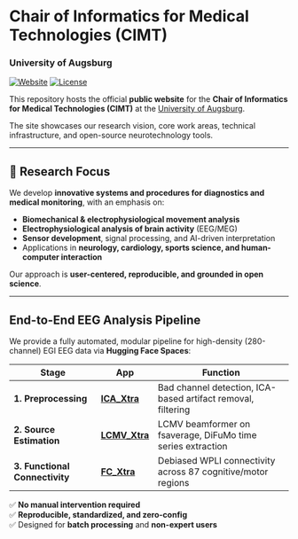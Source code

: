 # Chair of Informatics for Medical Technologies (CIMT)  
### University of Augsburg

[![Website](https://img.shields.io/website?label=Website&url=https%3A%2F%2Fcimt-university-of-augsburg.github.io&style=flat&logo=github)](https://cimt-university-of-augsburg.github.io)
[![License](https://img.shields.io/badge/License-MIT-blue.svg)](LICENSE)

This repository hosts the official **public website** for the **Chair of Informatics for Medical Technologies (CIMT)** at the [University of Augsburg](https://www.uni-augsburg.de).

The site showcases our research vision, core work areas, technical infrastructure, and open-source neurotechnology tools.

---

## 🔬 Research Focus

We develop **innovative systems and procedures for diagnostics and medical monitoring**, with an emphasis on:
- **Biomechanical & electrophysiological movement analysis**
- **Electrophysiological analysis of brain activity** (EEG/MEG)
- **Sensor development**, signal processing, and AI-driven interpretation
- Applications in **neurology, cardiology, sports science, and human-computer interaction**

Our approach is **user-centered, reproducible, and grounded in open science**.

---

## End-to-End EEG Analysis Pipeline

We provide a fully automated, modular pipeline for high-density (280-channel) EGI EEG data via **Hugging Face Spaces**:

| Stage | App | Function |
|------|-----|--------|
| **1. Preprocessing** | [**ICA_Xtra**](https://huggingface.co/spaces/CIMT/ICA_Xtra) | Bad channel detection, ICA-based artifact removal, filtering |
| **2. Source Estimation** | [**LCMV_Xtra**](https://huggingface.co/spaces/CIMT/LCMV_Xtra) | LCMV beamformer on fsaverage, DiFuMo time series extraction |
| **3. Functional Connectivity** | [**FC_Xtra**](https://huggingface.co/spaces/CIMT/FC_Xtra) | Debiased WPLI connectivity across 87 cognitive/motor regions |

✅ **No manual intervention required**  
✅ **Reproducible, standardized, and zero-config**  
✅ Designed for **batch processing** and **non-expert users**
